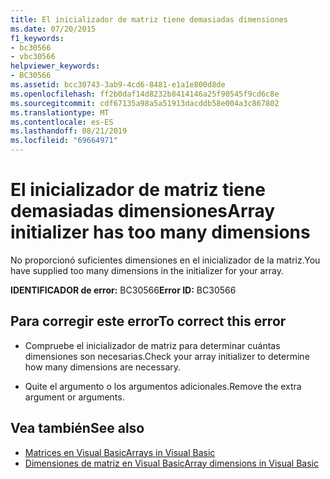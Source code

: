 ```yaml
---
title: El inicializador de matriz tiene demasiadas dimensiones
ms.date: 07/20/2015
f1_keywords:
- bc30566
- vbc30566
helpviewer_keywords:
- BC30566
ms.assetid: bcc30743-3ab9-4cd6-8481-e1a1e800d8de
ms.openlocfilehash: ff2b0daf14d8232b8414146a25f90545f9cd6c8e
ms.sourcegitcommit: cdf67135a98a5a51913dacddb58e004a3c867802
ms.translationtype: MT
ms.contentlocale: es-ES
ms.lasthandoff: 08/21/2019
ms.locfileid: "69664971"
---
```

# <a name="array-initializer-has-too-many-dimensions"></a><span data-ttu-id="006e9-102">El inicializador de matriz tiene demasiadas dimensiones</span><span class="sxs-lookup"><span data-stu-id="006e9-102">Array initializer has too many dimensions</span></span>
<span data-ttu-id="006e9-103">No proporcionó suficientes dimensiones en el inicializador de la matriz.</span><span class="sxs-lookup"><span data-stu-id="006e9-103">You have supplied too many dimensions in the initializer for your array.</span></span>  
  
 <span data-ttu-id="006e9-104">**IDENTIFICADOR de error:** BC30566</span><span class="sxs-lookup"><span data-stu-id="006e9-104">**Error ID:** BC30566</span></span>  
  
## <a name="to-correct-this-error"></a><span data-ttu-id="006e9-105">Para corregir este error</span><span class="sxs-lookup"><span data-stu-id="006e9-105">To correct this error</span></span>  
  
- <span data-ttu-id="006e9-106">Compruebe el inicializador de matriz para determinar cuántas dimensiones son necesarias.</span><span class="sxs-lookup"><span data-stu-id="006e9-106">Check your array initializer to determine how many dimensions are necessary.</span></span>  
  
- <span data-ttu-id="006e9-107">Quite el argumento o los argumentos adicionales.</span><span class="sxs-lookup"><span data-stu-id="006e9-107">Remove the extra argument or arguments.</span></span>  
  
## <a name="see-also"></a><span data-ttu-id="006e9-108">Vea también</span><span class="sxs-lookup"><span data-stu-id="006e9-108">See also</span></span>

- [<span data-ttu-id="006e9-109">Matrices en Visual Basic</span><span class="sxs-lookup"><span data-stu-id="006e9-109">Arrays in Visual Basic</span></span>](../programming-guide/language-features/arrays/index.md)
- [<span data-ttu-id="006e9-110">Dimensiones de matriz en Visual Basic</span><span class="sxs-lookup"><span data-stu-id="006e9-110">Array dimensions in Visual Basic</span></span>](../programming-guide/language-features/arrays/array-dimensions.md)
